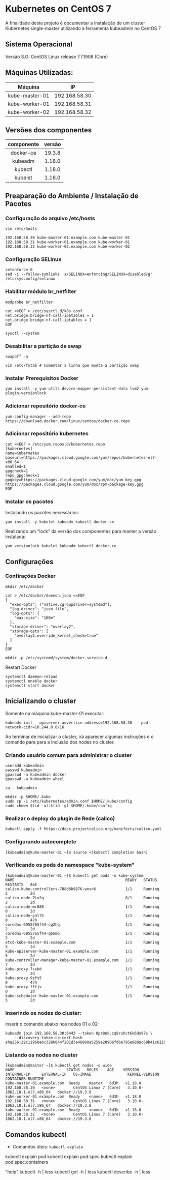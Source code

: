 # Kubernetes on CentOS 7
A finalidade deste projeto é documentar a instalação de um cluster Kubernetes single-master utilizando a ferramenta kubeadmin no CentOS 7

## Sistema Operacional
Versão S.O: CentOS Linux release 7.7.1908 (Core)

## Máquinas Utilizadas:

|    Máquina     |      IP       |
| :------------: | :-----------: |
| kube-master-01 | 192.168.58.30 |
| kube-worker-01 | 192.168.58.31 |
| kube-worker-02 | 192.168.58.32 |


## Versões dos componentes
| componente | versão   |
| :---------:| :------: |
| docker-ce  | 19.3.8   |
| kubeadm    | 1.18.0   |
| kubectl    | 1.18.0   | 
| kubelet    | 1.18.0   |


## Preaparação do Ambiente / Instalação de Pacotes
### Configuração do arquivo /etc/hosts
```
vim /etc/hosts

192.168.58.30 kube-master-01.example.com kube-master-01
192.168.58.31 kube-worker-01.example.com kube-worker-01
192.168.58.32 kube-worker-02.example.com kube-worker-02
```


### Configuração SELinux
```
setenforce 0
sed -i --follow-symlinks 's/SELINUX=enforcing/SELINUX=disabled/g' /etc/sysconfig/selinux
```

### Habilitar módulo br_netfilter
```
modprobe br_netfilter
```
```
cat <<EOF > /etc/sysctl.d/k8s.conf
net.bridge.bridge-nf-call-ip6tables = 1
net.bridge.bridge-nf-call-iptables = 1
EOF

sysctl --system

```
### Desabilitar a partição de swap
```
swapoff -a
```

```
vim /etc/fstab # Comentar a linha que monta a partição swap
```

### Instalar Prerequisitos Docker
```
yum install -y yum-utils device-mapper-persistent-data lvm2 yum-plugin-versionlock
```
### Adicionar repositório docker-ce
```
yum-config-manager --add-repo https://download.docker.com/linux/centos/docker-ce.repo
```

### Adicionar repositório kubernetes
```
cat <<EOF > /etc/yum.repos.d/kubernetes.repo
[kubernetes]
name=Kubernetes
baseurl=https://packages.cloud.google.com/yum/repos/kubernetes-el7-x86_64
enabled=1
gpgcheck=1
repo_gpgcheck=1
gpgkey=https://packages.cloud.google.com/yum/doc/yum-key.gpg https://packages.cloud.google.com/yum/doc/rpm-package-key.gpg
EOF
```


### Instalar os pacotes 

Instalando os pacotes necessários:

```
yum install -y kubelet kubeadm kubectl docker-ce
```

Realizando um "lock" da versão dos componentes para manter a versão instalada:

```
yum versionlock kubelet kubeadm kubectl docker-ce
```

## Configurações
### Confirações Docker
```
mkdir /etc/docker
```

```
cat > /etc/docker/daemon.json <<EOF
{
  "exec-opts": ["native.cgroupdriver=systemd"],
  "log-driver": "json-file",
  "log-opts": {
    "max-size": "100m"
  },
  "storage-driver": "overlay2",
  "storage-opts": [
    "overlay2.override_kernel_check=true"
  ]
}
EOF
```

```
mkdir -p /etc/systemd/system/docker.service.d
```

Restart Docker

```
systemctl daemon-reload 
systemctl enable docker  
systemctl start docker  
```



## Inicializando o cluster

Somente na máquina kube-master-01 executar:
```
kubeadm init --apiserver-advertise-address=192.168.58.30  --pod-network-cidr=10.244.0.0/16
```

Ao terminar de inicializar o cluster, irá aparecer algumas instruções e o comando para para a inclusão dos nodes no cluster.


### Criando usuário comum para administrar o cluster
```
useradd kubeadmin
passwd kubeadmin
gpasswd -a kubeadmin docker
gpasswd -a kubeadmin wheel
```

```
su - kubeadmin
```

```
mkdir -p $HOME/.kube
sudo cp -i /etc/kubernetes/admin.conf $HOME/.kube/config
sudo chown $(id -u):$(id -g) $HOME/.kube/config

```

### Realizar o deploy do plugin de Rede (calico)
```
kubectl apply -f https://docs.projectcalico.org/manifests/calico.yaml
```

### Configurando autocomplete
```
[kubeadmin@kube-master-01 ~]$ source <(kubectl completion bash)
```



### Verificando os pods do namespace "kube-system"
```
[kubeadmin@kube-master-01 ~]$ kubectl get pods -n kube-system 
NAME                                                 READY   STATUS    RESTARTS   AGE
calico-kube-controllers-788d6b9876-wnsn6             1/1     Running   2          2d
calico-node-7tx2q                                    0/1     Running   2          2d
calico-node-mr888                                    1/1     Running   0          2d
calico-node-pnl75                                    1/1     Running   0          47h
coredns-6955765f44-cg2hq                             1/1     Running   2          2d
coredns-6955765f44-qbmmb                             1/1     Running   2          2d
etcd-kube-master-01.example.com                      1/1     Running   5          2d
kube-apiserver-kube-master-01.example.com            1/1     Running   5          2d
kube-controller-manager-kube-master-01.example.com   1/1     Running   7          2d
kube-proxy-7sxbd                                     1/1     Running   3          2d
kube-proxy-9zfs5                                     1/1     Running   0          47h
kube-proxy-fffjv                                     1/1     Running   0          2d
kube-scheduler-kube-master-01.example.com            1/1     Running   5          2d
```


### Inserindo os nodes do cluster:

Inserir o comando abaixo nos nodes 01 e 02:

```
kubeadm join 192.168.58.30:6443 --token 0pr8nk.cq9ruhct6k6do97s \
    --discovery-token-ca-cert-hash sha256:29c11968e6c3286044f201d3a46860a5259e28906fd6e795e888ac68b41c6110 
```


### Listando os nodes no cluster
```
[kubeadmin@master ~]$ kubectl get nodes -o wide
NAME                       STATUS   ROLES    AGE    VERSION   INTERNAL-IP     EXTERNAL-IP   OS-IMAGE                KERNEL-VERSION                CONTAINER-RUNTIME
kube-master-01.example.com  Ready    master   6d3h   v1.18.0   192.168.58.30   <none>        CentOS Linux 7 (Core)   3.10.0-1062.18.1.el7.x86_64   docker://19.3.8
kube-worker-01.example.com  Ready    <none>   6d3h   v1.18.0   192.168.58.31   <none>        CentOS Linux 7 (Core)   3.10.0-1062.18.1.el7.x86_64   docker://19.3.8
kube-worker-01.example.com  Ready    <none>   6d3h   v1.18.0   192.168.58.32   <none>        CentOS Linux 7 (Core)   3.10.0-1062.18.1.el7.x86_64   docker://19.3.8
```


## Comandos kubectl
 - Comandos úteis:
   `kubectl explain`

kubectl explain pod
kubectl explain pod.spec
kubectl explain pod.spec.containers


"help"
kubectl -h | less
kubectl get -h | less
kubectl describe -h | less
